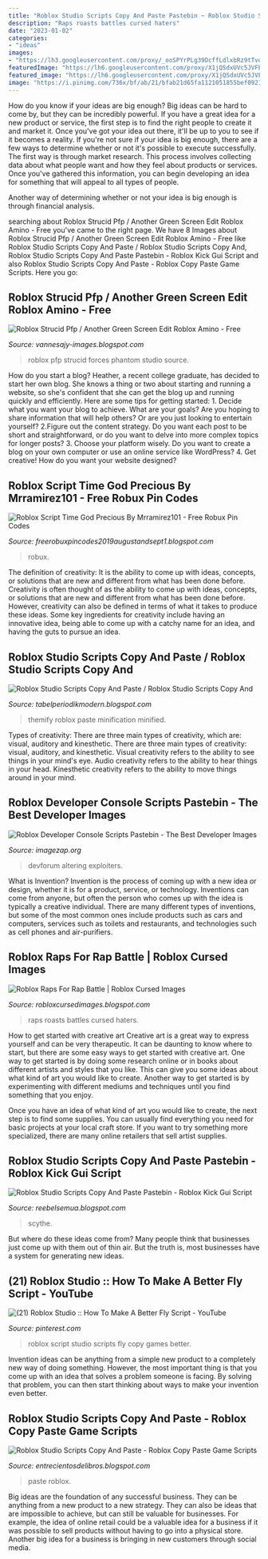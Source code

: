 ```yaml
---
title: "Roblox Studio Scripts Copy And Paste Pastebin ~ Roblox Studio Scripts Copy And Paste / Roblox Studio Scripts Copy And"
description: "Raps roasts battles cursed haters"
date: "2023-01-02"
categories:
- "ideas"
images:
- "https://lh3.googleusercontent.com/proxy/_ooSPYrPLg39DcffLdlxbRz9tTvo_tP_oa8Qn5zLWZsY8cp-4XLSyS-eDmcWxghcoWIGvQyolhbljOT8k3AHfUic6gr-kmvBgf3iq4mL6d1DhNDGQxXmZs_fbbz6vY51YsOGdaeysx3oF2310tMPPPSO0vUlXmghX6_RJxt99P9lnmf25oNeIkpbNc0oZVqLgSJK_84Hz95BAtZwEQWfDmZd1E-TjjsRib1BLjNpJ08lBggow0EZogZk8wjV57UUKu-k520bX77PiA=w1200-h630-p-k-no-nu"
featuredImage: "https://lh6.googleusercontent.com/proxy/X1jQSdxUVc5JVFbl6luBIE3WUWOEhJH33rmPdlT1SBr7rmmskWcs5V7adciENSy57o9IrR8NWE9C40bJDv0KOq8znM_BGeGBo9q_GHgtvnjvnYc5rL9nqp1DvygISssAAlRCYfXEtIg=w1200-h630-p-k-no-nu"
featured_image: "https://lh6.googleusercontent.com/proxy/X1jQSdxUVc5JVFbl6luBIE3WUWOEhJH33rmPdlT1SBr7rmmskWcs5V7adciENSy57o9IrR8NWE9C40bJDv0KOq8znM_BGeGBo9q_GHgtvnjvnYc5rL9nqp1DvygISssAAlRCYfXEtIg=w1200-h630-p-k-no-nu"
image: "https://i.pinimg.com/736x/bf/ab/21/bfab21d65fa1121051855bef092138e4.jpg"
---
```



How do you know if your ideas are big enough?
Big ideas can be hard to come by, but they can be incredibly powerful. If you have a great idea for a new product or service, the first step is to find the right people to create it and market it. Once you've got your idea out there, it'll be up to you to see if it becomes a reality. If you're not sure if your idea is big enough, there are a few ways to determine whether or not it's possible to execute successfully. 
The first way is through market research. This process involves collecting data about what people want and how they feel about products or services. Once you've gathered this information, you can begin developing an idea for something that will appeal to all types of people. 

Another way of determining whether or not your idea is big enough is through financial analysis.

	

		
searching about Roblox Strucid Pfp / Another Green Screen Edit Roblox Amino - Free you've came to the right page. We have 8 Images about Roblox Strucid Pfp / Another Green Screen Edit Roblox Amino - Free like Roblox Studio Scripts Copy And Paste / Roblox Studio Scripts Copy And, Roblox Studio Scripts Copy And Paste Pastebin - Roblox Kick Gui Script and also Roblox Studio Scripts Copy And Paste - Roblox Copy Paste Game Scripts. Here you go:
		
    
## Roblox Strucid Pfp / Another Green Screen Edit Roblox Amino - Free

<img loading=lazy src="https://i.ytimg.com/vi/pAyE9hpvMXs/maxresdefault.jpg" onerror="this.onerror=null;this.src='https://tse1.mm.bing.net/th?id=OIP.TXQIDZRRbu-B_hZP-VwSkgHaEK&amp;pid=15.1';" alt="Roblox Strucid Pfp / Another Green Screen Edit Roblox Amino - Free">

_Source: vannesajy-images.blogspot.com_

>roblox pfp strucid forces phantom studio source. 

	

How do you start a blog?
Heather, a recent college graduate, has decided to start her own blog. She knows a thing or two about starting and running a website, so she's confident that she can get the blog up and running quickly and efficiently. Here are some tips for getting started: 1. Decide what you want your blog to achieve. What are your goals? Are you hoping to share information that will help others? Or are you just looking to entertain yourself? 2.Figure out the content strategy. Do you want each post to be short and straightforward, or do you want to delve into more complex topics for longer posts? 3. Choose your platform wisely. Do you want to create a blog on your own computer or use an online service like WordPress? 4. Get creative! How do you want your website designed?

    
## Roblox Script Time God Precious By Mrramirez101 - Free Robux Pin Codes

<img loading=lazy src="https://img.youtube.com/vi/4wZ3dU62NFo/mqdefault.jpg" onerror="this.onerror=null;this.src='https://tse4.mm.bing.net/th?id=OIP.mG5NDI5Dy_mfLCUz13M7LgAAAA&amp;pid=15.1';" alt="Roblox Script Time God Precious By Mrramirez101 - Free Robux Pin Codes">

_Source: freerobuxpincodes2019augustandsept1.blogspot.com_

>robux. 

	

The definition of creativity: It is the ability to come up with ideas, concepts, or solutions that are new and different from what has been done before.
Creativity is often thought of as the ability to come up with ideas, concepts, or solutions that are new and different from what has been done before. However, creativity can also be defined in terms of what it takes to produce these ideas. Some key ingredients for creativity include having an innovative idea, being able to come up with a catchy name for an idea, and having the guts to pursue an idea.

    
## Roblox Studio Scripts Copy And Paste / Roblox Studio Scripts Copy And

<img loading=lazy src="https://lh6.googleusercontent.com/proxy/X1jQSdxUVc5JVFbl6luBIE3WUWOEhJH33rmPdlT1SBr7rmmskWcs5V7adciENSy57o9IrR8NWE9C40bJDv0KOq8znM_BGeGBo9q_GHgtvnjvnYc5rL9nqp1DvygISssAAlRCYfXEtIg=w1200-h630-p-k-no-nu" onerror="this.onerror=null;this.src='https://tse2.mm.bing.net/th?id=OIP.MJwcVaiLeIsj69EAmJMqLwHaDy&amp;pid=15.1';" alt="Roblox Studio Scripts Copy And Paste / Roblox Studio Scripts Copy And">

_Source: tabelperiodikmodern.blogspot.com_

>themify roblox paste minification minified. 

	

Types of creativity: There are three main types of creativity, which are: visual, auditory and kinesthetic.
There are three main types of creativity: visual, auditory, and kinesthetic. Visual creativity refers to the ability to see things in your mind's eye. Audio creativity refers to the ability to hear things in your head. Kinesthetic creativity refers to the ability to move things around in your mind.

    
## Roblox Developer Console Scripts Pastebin - The Best Developer Images

<img loading=lazy src="https://devforum.roblox.com/uploads/default/original/4X/4/b/a/4ba2aee1a02d5584b9830d18ec0ad38eb0c9ea46.png" onerror="this.onerror=null;this.src='https://tse1.mm.bing.net/th?id=OIP.mmEFQLCLz1_H82qEnCj56wHaE3&amp;pid=15.1';" alt="Roblox Developer Console Scripts Pastebin - The Best Developer Images">

_Source: imagezap.org_

>devforum altering exploiters. 

	

What is Invention?
Invention is the process of coming up with a new idea or design, whether it is for a product, service, or technology. Inventions can come from anyone, but often the person who comes up with the idea is typically a creative individual. There are many different types of inventions, but some of the most common ones include products such as cars and computers, services such as toilets and restaurants, and technologies such as cell phones and air-purifiers.

    
## Roblox Raps For Rap Battle | Roblox Cursed Images

<img loading=lazy src="https://pbs.twimg.com/media/C-Hd3TxW0AQadfK.jpg" onerror="this.onerror=null;this.src='https://tse3.mm.bing.net/th?id=OIP.CCdBeYEO6nVNa980poOPJAHaFj&amp;pid=15.1';" alt="Roblox Raps For Rap Battle | Roblox Cursed Images">

_Source: robloxcursedimages.blogspot.com_

>raps roasts battles cursed haters. 

	

How to get started with creative art
Creative art is a great way to express yourself and can be very therapeutic. It can be daunting to know where to start, but there are some easy ways to get started with creative art.
One way to get started is by doing some research online or in books about different artists and styles that you like. This can give you some ideas about what kind of art you would like to create. Another way to get started is by experimenting with different mediums and techniques until you find something that you enjoy.

Once you have an idea of what kind of art you would like to create, the next step is to find some supplies. You can usually find everything you need for basic projects at your local craft store. If you want to try something more specialized, there are many online retailers that sell artist supplies.

    
## Roblox Studio Scripts Copy And Paste Pastebin - Roblox Kick Gui Script

<img loading=lazy src="https://lh3.googleusercontent.com/proxy/_ooSPYrPLg39DcffLdlxbRz9tTvo_tP_oa8Qn5zLWZsY8cp-4XLSyS-eDmcWxghcoWIGvQyolhbljOT8k3AHfUic6gr-kmvBgf3iq4mL6d1DhNDGQxXmZs_fbbz6vY51YsOGdaeysx3oF2310tMPPPSO0vUlXmghX6_RJxt99P9lnmf25oNeIkpbNc0oZVqLgSJK_84Hz95BAtZwEQWfDmZd1E-TjjsRib1BLjNpJ08lBggow0EZogZk8wjV57UUKu-k520bX77PiA=w1200-h630-p-k-no-nu" onerror="this.onerror=null;this.src='https://tse4.mm.bing.net/th?id=OIP.0WsFBVfvexJXPeLLM83z0wHaD4&amp;pid=15.1';" alt="Roblox Studio Scripts Copy And Paste Pastebin - Roblox Kick Gui Script">

_Source: reebelsemua.blogspot.com_

>scythe. 

	

But where do these ideas come from? Many people think that businesses just come up with them out of thin air. But the truth is, most businesses have a system for generating new ideas.

    
## (21) Roblox Studio :: How To Make A Better Fly Script - YouTube

<img loading=lazy src="https://i.pinimg.com/736x/bf/ab/21/bfab21d65fa1121051855bef092138e4.jpg" onerror="this.onerror=null;this.src='https://tse1.mm.bing.net/th?id=OIP.xw_FdPvWnDneIqGhplj6ngHaFj&amp;pid=15.1';" alt="(21) Roblox Studio :: How To Make A Better Fly Script - YouTube">

_Source: pinterest.com_

>roblox script studio scripts fly copy games better. 

	

Invention ideas can be anything from a simple new product to a completely new way of doing something. However, the most important thing is that you come up with an idea that solves a problem someone is facing. By solving that problem, you can then start thinking about ways to make your invention even better.

    
## Roblox Studio Scripts Copy And Paste - Roblox Copy Paste Game Scripts

<img loading=lazy src="https://lh3.googleusercontent.com/proxy/3wOj6EwDXlL1airKV90jgCrbabHrXmXvUhtuAD4g1_RzKZalZMSOYTDpBsmbxt0NhVDVIgu5nI9VM6opGE-6VlO5aRrCrPLJMq7OLSuArUGc8NAPE2dTOIAPt8-Jqz3Ui8gw1tEcaR2S4nyeBuS9GiFqKhXbpUrsUht7V9rhVC3YwhtVjRSa=w1200-h630-p-k-no-nu" onerror="this.onerror=null;this.src='https://tse1.mm.bing.net/th?id=OIP.abnPUxNBGJIfO_tAq21uggHaD4&amp;pid=15.1';" alt="Roblox Studio Scripts Copy And Paste - Roblox Copy Paste Game Scripts">

_Source: entrecientosdelibros.blogspot.com_

>paste roblox. 

	

Big ideas are the foundation of any successful business. They can be anything from a new product to a new strategy. They can also be ideas that are impossible to achieve, but can still be valuable for businesses. For example, the idea of online retail could be a valuable idea for a business if it was possible to sell products without having to go into a physical store. Another big idea for a business is bringing in new customers through social media.


